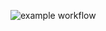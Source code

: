 ![example workflow](https://github.com/skudarnov-av/JSON_schema/actions/workflows/gradle.yml/badge.svg)
